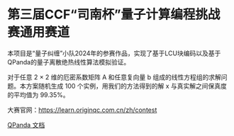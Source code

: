 # 第三届CCF“司南杯”量子计算编程挑战赛通用赛道
本项目是“量子纠缠”小队2024年的参赛作品，实现了基于LCU块编码以及基于QPanda的量子离散绝热线性算法模拟验证。

对于任意 2 × 2 维的厄密系数矩阵 A 和任意复向量 b 组成的线性方程组的求解问题。本方案随机生成 100 个实例，用我们的方法得到的解 x 与真实解之间保真度的平均值为 99.35%。

大赛官网：https://learn.originqc.com.cn/zh/contest

[QPanda 文档](https://qpanda-tutorial.readthedocs.io/zh/latest/index.html)
